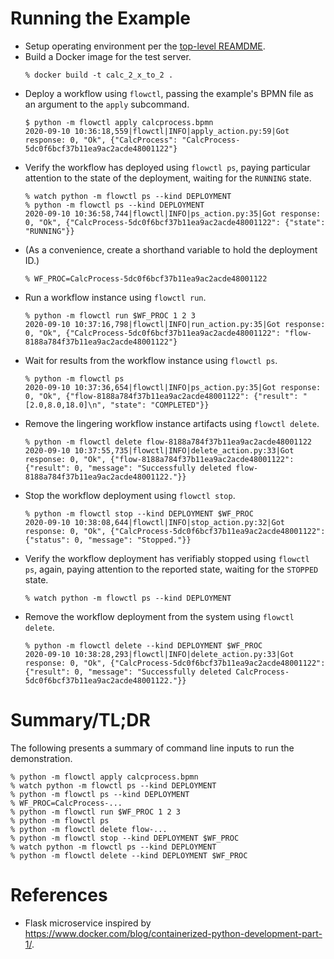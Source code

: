 Running the Example
===================

* Setup operating environment per the [top-level REAMDME](../../README.md).
* Build a Docker image for the test server.
    ```console
    % docker build -t calc_2_x_to_2 .
    ```
* Deploy a workflow using `flowctl`, passing the example's BPMN file as an argument to the `apply` subcommand.
    ```console
    $ python -m flowctl apply calcprocess.bpmn
    2020-09-10 10:36:18,559|flowctl|INFO|apply_action.py:59|Got response: 0, "Ok", {"CalcProcess": "CalcProcess-5dc0f6bcf37b11ea9ac2acde48001122"}
    ```
* Verify the workflow has deployed using `flowctl ps`, paying particular attention
  to the state of the deployment, waiting for the `RUNNING` state.
    ```console
    % watch python -m flowctl ps --kind DEPLOYMENT
    % python -m flowctl ps --kind DEPLOYMENT
    2020-09-10 10:36:58,744|flowctl|INFO|ps_action.py:35|Got response: 0, "Ok", {"CalcProcess-5dc0f6bcf37b11ea9ac2acde48001122": {"state": "RUNNING"}}
    ```
* (As a convenience, create a shorthand variable to hold the deployment ID.)
    ```console
    % WF_PROC=CalcProcess-5dc0f6bcf37b11ea9ac2acde48001122
    ```
* Run a workflow instance using `flowctl run`.
    ```console
    % python -m flowctl run $WF_PROC 1 2 3
    2020-09-10 10:37:16,798|flowctl|INFO|run_action.py:35|Got response: 0, "Ok", {"CalcProcess-5dc0f6bcf37b11ea9ac2acde48001122": "flow-8188a784f37b11ea9ac2acde48001122"}
    ```
* Wait for results from the workflow instance using `flowctl ps`.
    ```console
    % python -m flowctl ps
    2020-09-10 10:37:36,654|flowctl|INFO|ps_action.py:35|Got response: 0, "Ok", {"flow-8188a784f37b11ea9ac2acde48001122": {"result": "[2.0,8.0,18.0]\n", "state": "COMPLETED"}}
    ```
* Remove the lingering workflow instance artifacts using `flowctl delete`.
    ```console
    % python -m flowctl delete flow-8188a784f37b11ea9ac2acde48001122
    2020-09-10 10:37:55,735|flowctl|INFO|delete_action.py:33|Got response: 0, "Ok", {"flow-8188a784f37b11ea9ac2acde48001122": {"result": 0, "message": "Successfully deleted flow-8188a784f37b11ea9ac2acde48001122."}}
    ```
* Stop the workflow deployment using `flowctl stop`.
    ```console
    % python -m flowctl stop --kind DEPLOYMENT $WF_PROC
    2020-09-10 10:38:08,644|flowctl|INFO|stop_action.py:32|Got response: 0, "Ok", {"CalcProcess-5dc0f6bcf37b11ea9ac2acde48001122": {"status": 0, "message": "Stopped."}}
    ```
* Verify the workflow deployment has verifiably stopped using `flowctl ps`, again,
  paying attention to the reported state, waiting for the `STOPPED` state.
    ```console
    % watch python -m flowctl ps --kind DEPLOYMENT
    ```
* Remove the workflow deployment from the system using `flowctl delete`.
    ```console
    % python -m flowctl delete --kind DEPLOYMENT $WF_PROC
    2020-09-10 10:38:28,293|flowctl|INFO|delete_action.py:33|Got response: 0, "Ok", {"CalcProcess-5dc0f6bcf37b11ea9ac2acde48001122": {"result": 0, "message": "Successfully deleted CalcProcess-5dc0f6bcf37b11ea9ac2acde48001122."}}
    ```

Summary/TL;DR
=============

The following presents a summary of command line inputs to run the demonstration.
```console
% python -m flowctl apply calcprocess.bpmn
% watch python -m flowctl ps --kind DEPLOYMENT
% python -m flowctl ps --kind DEPLOYMENT
% WF_PROC=CalcProcess-...
% python -m flowctl run $WF_PROC 1 2 3
% python -m flowctl ps
% python -m flowctl delete flow-...
% python -m flowctl stop --kind DEPLOYMENT $WF_PROC
% watch python -m flowctl ps --kind DEPLOYMENT
% python -m flowctl delete --kind DEPLOYMENT $WF_PROC
```

References
==========

* Flask microservice inspired by https://www.docker.com/blog/containerized-python-development-part-1/.

